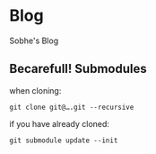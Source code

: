 Blog
====

Sobhe's Blog


Becarefull! Submodules
----------------------

when cloning:

    git clone git@….git --recursive
    
if you have already cloned:

    git submodule update --init

